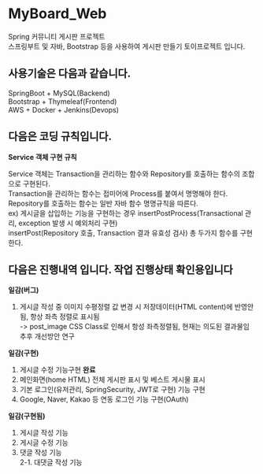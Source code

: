 # MyBoard_Web  
Spring 커뮤니티 게시판 프로젝트  
스프링부트 및 자바, Bootstrap 등을 사용하여 게시판 만들기 토이프로젝트 입니다.  
  
## 사용기술은 다음과 같습니다.  
SpringBoot + MySQL(Backend)  
Bootstrap + Thymeleaf(Frontend)  
AWS + Docker + Jenkins(Devops)  

## 다음은 코딩 규칙입니다.
  
**Service 객체 구현 규칙**  
  
Service 객체는 Transaction을 관리하는 함수와 Repository를 호출하는 함수의 조합으로 구현된다.  
Transaction을 관리하는 함수는 접미어에 Process를 붙여서 명명해야 한다.  
Repository를 호출하는 함수는 일반 자바 함수 명명규칙을 따른다.  
ex) 게시글을 삽입하는 기능을 구현하는 경우 insertPostProcess(Transactional 관리, exception 발생 시 예외처리 구현)  
insertPost(Repository 호출, Transaction 결과 유효성 검사) 총 두가지 함수를 구현한다.  
  
## 다음은 진행내역 입니다. 작업 진행상태 확인용입니다  
  
**일감(버그)**  
1. 게시글 작성 중 이미지 수평정렬 값 변경 시 저장데이터(HTML content)에 반영안됨, 항상 좌측 정렬로 표시됨  
-> post_image CSS Class로 인해서 항성 좌측정렬됨, 현재는 의도된 결과물임 추후 개선방안 연구
  
**일감(구현)**  
1. 게시글 수정 기능구현 **완료**  
2. 메인화면(home HTML) 전체 게시판 표시 및 베스트 게시물 표시  
3. 기본 로그인(유저관리, SpringSecurity, JWT로 구현) 기능 구현  
4. Google, Naver, Kakao 등 연동 로그인 기능 구현(OAuth)  
    
**일감(구현됨)**  
1. 게시글 작성 기능  
2. 게시글 수정 기능  
3. 댓글 작성 기능  
2-1. 대댓글 작성 기능  
